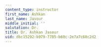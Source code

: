 ```yaml
---
content_type: instructor
first_name: Ashkan
last_name: Jasour
middle_initial: ''
salutation: Dr.
title: Dr. Ashkan Jasour
uid: dbc15292-b979-7705-b60c-2e7a7c68c2d2
---
```

